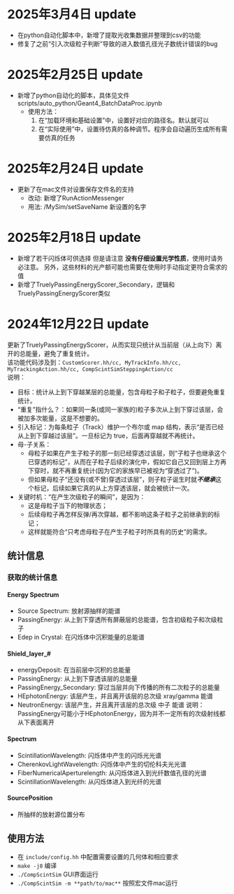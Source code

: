 # 2025年3月4日 update
- 在python自动化脚本中，新增了提取光收集数据并整理到csv的功能
- 修复了之前“引入次级粒子判断”导致的进入数值孔径光子数统计错误的bug

# 2025年2月25日 update
- 新增了python自动化的脚本，具体见文件scripts/auto_python/Geant4_BatchDataProc.ipynb
    - 使用方法：
        1. 在“加载环境和基础设置”中，设置好对应的路径名。默认就可以
        2. 在“实际使用”中，设置待仿真的各种调节。程序会自动遍历生成所有需要仿真的任务

# 2025年2月24日 update
- 更新了在mac文件对设置保存文件名的支持
    - 改动: 新增了RunActionMessenger
    - 用法: /MySim/setSaveName 新设置的名字

# 2025年2月18日 update
- 新增了若干闪烁体可供选择
    但是请注意 **没有仔细设置光学性质**，使用时请务必注意。
    另外，这些材料的光产额可能也需要在使用时手动指定更符合需求的值
- 新增了TruelyPassingEnergyScorer_Secondary，逻辑和TruelyPassingEnergyScorer类似

# 2024年12月22日 update
更新了TruelyPassingEnergyScorer，从而实现只统计从当前层（从上向下）离开的总能量，避免了重复统计。  
该功能代码涉及到：`CustomScorer.hh/cc, MyTrackInfo.hh/cc, MyTrackingAction.hh/cc, CompScintSimSteppingAction/cc`  
说明：
- 目标：统计从上到下穿越某层的总能量，包含母粒子和子粒子，但要避免重复统计。
- “重复”指什么？：如果同一条(或同一家族的)粒子多次从上到下穿过该层，会被加多次能量，这是不想要的。
- 引入标记：为每条粒子（Track）维护一个布尔或 map 结构，表示“是否已经从上到下穿越过该层”。一旦标记为 true，后面再穿越就不再统计。
- 母-子关系：
    - 母粒子如果在产生子粒子的那一刻已经穿透过该层，则“子粒子也继承这个已穿透的标记”，从而在子粒子后续的演化中，假如它自己又回到层上方再下穿时，就不再重复统计(因为它的家族早已被视为“穿透过了”)。
    - 但如果母粒子“还没有(或不曾)穿透过该层”，则子粒子诞生时就***不继承***这个标记，后续如果它真的从上方穿透该层，就会被统计一次。
- 关键时机：“在产生次级粒子的瞬间”，是因为：
    - 这是母粒子当下的物理状态；
    - 后续母粒子再怎样反弹/再次穿越，都不影响这条子粒子之前继承到的标记；
    - 这样就能符合“只考虑母粒子在产生子粒子时所具有的历史”的需求。

## 统计信息
### 获取的统计信息
#### Energy Spectrum
- Source Spectrum: 放射源抽样的能谱
- PassingEnergy: 从上到下穿透所有屏蔽层的总能谱，包含初级粒子和次级粒子
- Edep in Crystal: 在闪烁体中沉积能量的总能谱
#### Shield_layer_#
- energyDeposit: 在当前层中沉积的总能量
- PassingEnergy: 从上到下穿透该层的总能量
- PassingEnergy_Secondary: 穿过当层并向下传播的所有二次粒子的总能量
- HEphotonEnergy: 该层产生，并且离开该层的总次级 xray/gamma 能谱
- NeutronEnergy: 该层产生，并且离开该层的总次级 中子 能谱
说明：PassingEnergy可能小于HEphotonEnergy，因为并不一定所有的次级射线都从下表面离开
#### Spectrum
- ScintillationWavelength: 闪烁体中产生的闪烁光光谱
- CherenkovLightWavelength: 闪烁体中产生的切伦科夫光光谱
- FiberNumericalAperturelength: 从闪烁体进入到光纤数值孔径的光谱
- ScintillationWavelength: 从闪烁体进入到光纤的光谱
#### SourcePosition
- 所抽样的放射源位置分布

## 使用方法
- 在 `include/config.hh` 中配置需要设置的几何体和相应要求
- `make -j8` 编译
- `./CompScintSim` GUI界面运行
- `./CompScintSim -m **path/to/mac**` 按照宏文件mac运行